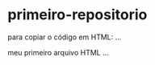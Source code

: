 # primeiro-repositorio
para copiar o código em HTML:
...
<html>
  <hl>meu primeiro arquivo HTML</hl>
</html>
...  
